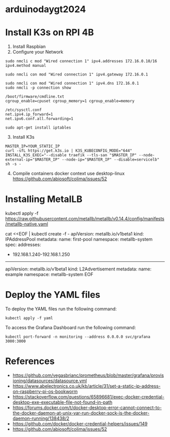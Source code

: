 # arduinodaygt2024
# Install K3s on RPI 4B
1. Install Raspbian
2. Configure your Network
```
sudo nmcli c mod "Wired connection 1" ipv4.addresses 172.16.0.10/16 ipv4.method manual

sudo nmcli con mod "Wired connection 1" ipv4.gateway 172.16.0.1

sudo nmcli con mod "Wired connection 1" ipv4.dns 172.16.0.1
sudo nmcli -p connection show

/boot/firmware/cmdline.txt
cgroup_enable=cpuset cgroup_memory=1 cgroup_enable=memory

/etc/sysctl.conf
net.ipv4.ip_forward=1
net.ipv6.conf.all.forwarding=1

sudo apt-get install iptables
```

3. Install K3s
```
MASTER_IP=YOUR_STATIC_IP
curl -sfL https://get.k3s.io | K3S_KUBECONFIG_MODE="644" INSTALL_K3S_EXEC="--disable traefik --tls-san "$MASTER_IP" --node-external-ip="$MASTER_IP" --node-ip="$MASTER_IP" --disable=servicelb" sh -s -
```
4. Compile containers
docker context use desktop-linux
https://github.com/abiosoft/colima/issues/52


# Installing MetalLB
kubectl apply -f https://raw.githubusercontent.com/metallb/metallb/v0.14.4/config/manifests/metallb-native.yaml

cat <<EOF | kubectl create -f -
apiVersion: metallb.io/v1beta1
kind: IPAddressPool
metadata:
  name: first-pool
  namespace: metallb-system
spec:
  addresses:
  - 192.168.1.240-192.168.1.250
---
apiVersion: metallb.io/v1beta1
kind: L2Advertisement
metadata:
  name: example
  namespace: metallb-system
EOF

# Deploy the YAML files
To deploy the YAML files run the following command:
```
kubectl apply -f yaml
```
To access the Grafana Dashboard run the following command:
```
kubectl port-forward -n monitoring --address 0.0.0.0 svc/grafana 3000:3000
```


# References
- https://github.com/vegasbrianc/prometheus/blob/master/grafana/provisioning/datasources/datasource.yml
- https://www.abelectronics.co.uk/kb/article/31/set-a-static-ip-address-on-raspberry-pi-os-bookworm
- https://stackoverflow.com/questions/65896681/exec-docker-credential-desktop-exe-executable-file-not-found-in-path
- https://forums.docker.com/t/docker-desktop-error-cannot-connect-to-the-docker-daemon-at-unix-var-run-docker-sock-is-the-docker-daemon-running/138438/2
- https://github.com/docker/docker-credential-helpers/issues/149
- https://github.com/abiosoft/colima/issues/52
